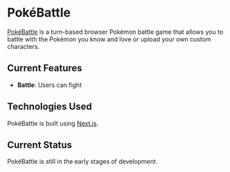 
# PokéBattle

[PokéBattle](https://poke-battle.vercel.app) is a turn-based browser Pokémon battle game that allows you to battle with the Pokémon you know and love or upload your own custom characters.

## Current Features
* **Battle**: Users can fight


## Technologies Used
PokéBattle is built using [Next.js](https://nextjs.org).

## Current Status
PokéBattle is still in the early stages of development.

